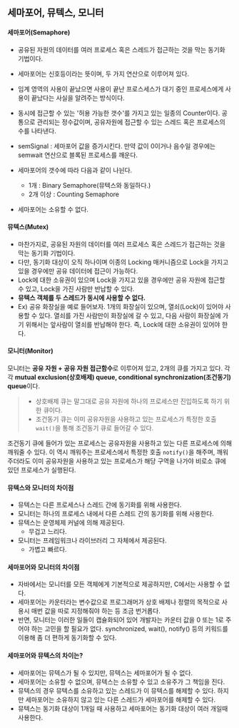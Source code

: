 ## 세마포어, 뮤텍스, 모니터

#### 세마포어(Semaphore)

- 공유된 자원의 데이터를 여러 프로세스 혹은 스레드가 접근하는 것을 막는 동기화 기법이다.

- 세마포어는 신호등이라는 뜻이며, 두 가지 연산으로 이루어져 있다.
- 임계 영역의 사용이 끝났으면 사용이 끝난 프로스세스가 대기 중인 프로세스에게 사용이 끝났다는 사실을 알려주는 방식이다. 
- 동시에 접근할 수 있는 '허용 가능한 갯수'를 가지고 있는 일종의 Counter이다. 공통으로 관리되는 정수값이며, 공유자원에 접근할 수 있는 스레드 혹은 프로세스의 수를 나타낸다.
- semSignal : 세마포어 값을 증가시킨다. 만약 값이 0이거나 음수일 경우에는 semwait 연산으로 블록된 프로세스를 깨운다.
- 세마포어의 갯수에 따라 다음과 같이 나뉜다.
  - 1개 : Binary Semaphore(뮤텍스와 동일하다.)
  - 2개 이상 : Counting Semaphore
- 세마포어는 소유할 수 없다. 



#### 뮤텍스(Mutex)

- 마찬가지로, 공유된 자원의 데이터를 여러 프로세스 혹은 스레드가 접근하는 것을 막는 동기화 기법이다.
- 다만, 동기화 대상이 오직 하나이며 이종의 Locking 매커니즘으로 Lock을 가지고 있을 경우에만 공유 데이터에 접근이 가능하다.
- Lock에 대한 소유권이 있으며 Lock을 가지고 있을 경우에만 공유 자원에 접근할 수 있고, Lock을 가진 사람만 반납할 수 있다. 
- **뮤텍스 객체를 두 스레드가 동시에 사용할 수 없다.**
- Ex) 공유 화장실을 예로 들어보자. 1개의 화장실이 있으며, 열쇠(Lock)이 있어야 사용할 수 있다. 열쇠를 가진 사람만이 화장실에 갈 수 있고, 다음 사람이 화장실에 가기 위해서는 앞사람이 열쇠를 반납해야 한다. 즉, Lock에 대한 소유권이 있어야 한다.



#### 모니터(Monitor)

모니터는 **공유 자원 + 공유 자원 접근함수**로 이루어져 있고, 2개의 큐를 가지고 있다. 각각 **mutual exclusion(상호배제) queue, conditional synchronization(조건동기) queue**이다.

> * 상호배제 큐는 말그대로 공유 자원에 하나의 프로세스만 진입하도록 하기 위한 큐이다.
> * 조건동기 큐는 이미 공유자원을 사용하고 있는 프로세스가 특정한 호출  `wait()`을 통해 조건동기 큐로 들어갈 수 있다.

조건동기 큐에 들어가 있는 프로세스는 공유자원을 사용하고 있는 다른 프로세스에 의해 깨워줄 수 있다. 이 역시 깨워주는 프로세스에서 특정한 호출 `notify()`을 해주며, 깨워주더라도 이미 공유자원을 사용하고 있는 프로세스가 해당 구역을 나가야 비로소 큐에 있던 프로세스가 실행된다.



#### 뮤텍스와 모니터의 차이점

- 뮤텍스는 다른 프로세스나 스레드 간에 동기화를 위해 사용한다.
- 모니터는 하나의 프로세스 내에서 다른 스레드 간의 동기화를 위해 사용한다.
- 뮤텍스는 운영체제 커널에 의해 제공된다.
  - 무겁고 느리다.
- 모니터는 프레임워크나 라이브러리 그 자체에서 제공된다.
  - 가볍고 빠르다.

#### 세마포어와 모니터의 차이점

- 자바에서는 모니터를 모든 객체에게 기본적으로 제공하지만, C에서는 사용할 수 없다.
- 세마포어는 카운터라는 변수값으로 프로그래머가 상호 배제나 정렬의 목적으로 사용시 매번 값을 따로 지정해줘야 하는 등 조금 번거롭다.
- 반면, 모니터는 이러한 일들이 캡슐화되어 있어 개발자는 카운터 값을 0 또는 1로 주어야 하는 고민을 할 필요가 없다. synchronized, wait(), notify() 등의 키워드를 이용해 좀 더 편하게 동기화할 수 있다.



#### 세마포어와 뮤텍스의 차이는?

- 세마포어는 뮤텍스가 될 수 있지만, 뮤텍스는 세마포어가 될 수 없다.
- 세마포어는 소유할 수 없으며, 뮤텍스는 소유할 수 있고 소유주가 그 책임을 진다.
- 뮤텍스의 경우 뮤텍스를 소유하고 있는 스레드가 이 뮤텍스를 해제할 수 있다. 하지만 세마포어는 소유하지 않고 있는 다른 스레드가 세마포어를 해제할 수 있다.
- 뮤텍스는 동기화 대상이 1개일 때 사용하고 세마포어는 동기화 대상이 여러 개일때 사용한다.
